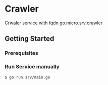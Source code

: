 # Crawler

Crwaler service with fqdn go.micro.srv.crawler


## Getting Started

### Prerequisites


### Run Service manually

```
$ go run srv/main.go
```



